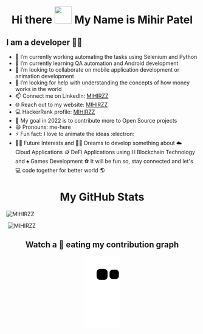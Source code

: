 <h1 align="center">Hi there <img src="https://github.com/mitul3737/mitul3737/blob/main/Wave.gif" height="45px" width="45px"> My Name is Mihir Patel</h1>
<!--
**MIHIRZZ/MIHIRZZ** is a ✨ _special_ ✨ repository because its `README.md` (this file) appears on your GitHub profile.
-->

## I am a developer 👨‍💻

- 🔭 I’m currently working automating the tasks using Selenium and Python
- 🌱 I’m currently learning QA automation and Android development
- 👯 I’m looking to collaborate on mobile application development or animation development
- 🤔 I’m looking for help with understanding the concepts of how money works in the world
- 📫 Connect me on LinkedIn: [MIHIRZZ][LinkenIN]
- 🌐 Reach out to my website: [MIHIRZZ][website]
- 💻 HackerRank profile: [MIHIRZZ][HackerRank]
- 🥅 My goal in 2022 is to contribute more to Open Source projects    
- 😄 Pronouns: me-here
- ⚡ Fun fact: I love to animate the ideas :electron:
- 👨‍🚀 Future Interests and :weight_lifting_man: Dreams to develop something about :cloud: Cloud Applications :coin: DeFi Applications using :chains: Blockchain Technology and     :spades: Games Development :soccer: It will be fun so, stay connected and let's :computer: code together for better world :earth_americas:

[website]: https://sites.google.com/view/mihirzz/home
[LinkenIN]: https://www.linkedin.com/in/mihirzz/
[HackerRank]: https://www.hackerrank.com/dashboard
<h1 align = 'Center'>My GitHub Stats</h1>
<p><img src="https://github-readme-stats.vercel.app/api/top-langs?username=MIHIRZZ&show_icons=true&locale=en&layout=compact" alt="MIHIRZZ" /></p>
<p>&nbsp;<img src="https://github-readme-stats.vercel.app/api?username=MIHIRZZ&show_icons=true&locale=en" alt="MIHIRZZ" /></p>
<p align="center">

<h2 align = 'Center'>Watch a 🐍 eating my contribution graph</h1>
<p align="center">
  <img src="https://github.com/MIHIRZZ/MIHIRZZ/blob/5a81ae87d3494a50729cb82b58736d973755c3eb/github-contribution-grid-snake.svg" alt="snake"></center>
</p>

